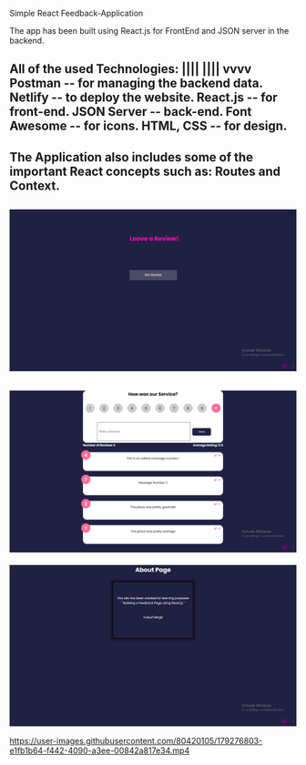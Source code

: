 Simple React Feedback-Application

The app has been built using React.js for FrontEnd and JSON server in the backend.

All of the used Technologies:
          ||||
          ||||
          vvvv
Postman -- for managing the backend data.
Netlify -- to deploy the website.
React.js -- for front-end.
JSON Server -- back-end.
Font Awesome -- for icons.
HTML, CSS -- for design.
-------------------------------
The Application also includes some of the important React concepts such as: Routes and Context.
-------------------------------
![](images/main-page.PNG)
-------------------------------
![](images/feedback-page.PNG)
-------------------------------
![](images/about-page.PNG)


https://user-images.githubusercontent.com/80420105/179276803-e1fb1b64-f442-4090-a3ee-00842a817e34.mp4

